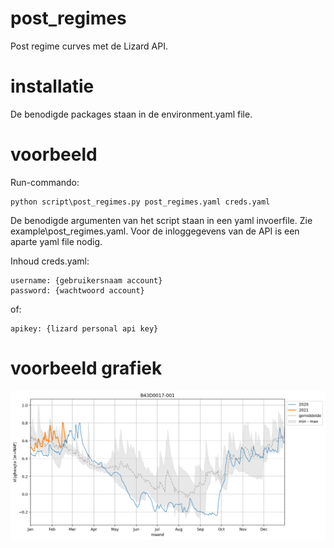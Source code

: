 # post_regimes
Post regime curves met de Lizard API.

# installatie
De benodigde packages staan in de environment.yaml file.

# voorbeeld
Run-commando:
```
python script\post_regimes.py post_regimes.yaml creds.yaml
```
De benodigde argumenten van het script staan in een yaml invoerfile. Zie example\post_regimes.yaml. Voor de inloggegevens van de API is een aparte yaml file nodig.

Inhoud creds.yaml:

```
username: {gebruikersnaam account}
password: {wachtwoord account}
```
of:

```
apikey: {lizard personal api key}
```

# voorbeeld grafiek
![Alt text](images/regime_B43D0017-001.png?raw=true "B43D0017-001")
